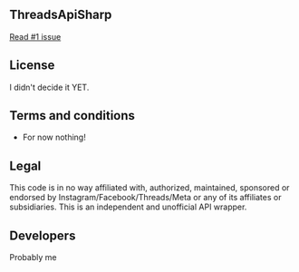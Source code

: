 ## ThreadsApiSharp

[Read #1 issue](https://github.com/ramtinak/ThreadsApiSharp/issues/1)


## License
I didn't decide it YET.

## Terms and conditions
- For now nothing!

## Legal
This code is in no way affiliated with, authorized, maintained, sponsored or endorsed by Instagram/Facebook/Threads/Meta or any of its affiliates or subsidiaries. This is an independent and unofficial API wrapper.

## Developers
Probably me
